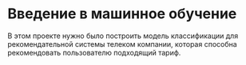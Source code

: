 # Введение в машинное обучение

В этом проекте нужно было построить модель классификации для рекомендательной системы телеком компании, которая способна рекомендовать пользователю подходящий тариф.